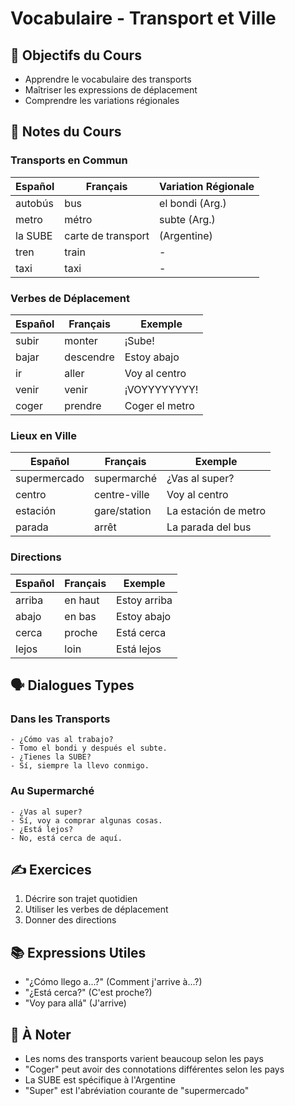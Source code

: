 # Vocabulaire - Transport et Ville

## 🎯 Objectifs du Cours
- Apprendre le vocabulaire des transports
- Maîtriser les expressions de déplacement
- Comprendre les variations régionales

## 📝 Notes du Cours

### Transports en Commun
| Español | Français | Variation Régionale |
|---------|----------|-------------------|
| autobús | bus | el bondi (Arg.) |
| metro | métro | subte (Arg.) |
| la SUBE | carte de transport | (Argentine) |
| tren | train | - |
| taxi | taxi | - |

### Verbes de Déplacement
| Español | Français | Exemple |
|---------|----------|----------|
| subir | monter | ¡Sube! |
| bajar | descendre | Estoy abajo |
| ir | aller | Voy al centro |
| venir | venir | ¡VOYYYYYYYY! |
| coger | prendre | Coger el metro |

### Lieux en Ville
| Español | Français | Exemple |
|---------|----------|----------|
| supermercado | supermarché | ¿Vas al super? |
| centro | centre-ville | Voy al centro |
| estación | gare/station | La estación de metro |
| parada | arrêt | La parada del bus |

### Directions
| Español | Français | Exemple |
|---------|----------|----------|
| arriba | en haut | Estoy arriba |
| abajo | en bas | Estoy abajo |
| cerca | proche | Está cerca |
| lejos | loin | Está lejos |

## 🗣️ Dialogues Types

### Dans les Transports
```español
- ¿Cómo vas al trabajo?
- Tomo el bondi y después el subte.
- ¿Tienes la SUBE?
- Sí, siempre la llevo conmigo.
```

### Au Supermarché
```español
- ¿Vas al super?
- Sí, voy a comprar algunas cosas.
- ¿Está lejos?
- No, está cerca de aquí.
```

## ✍️ Exercices
1. Décrire son trajet quotidien
2. Utiliser les verbes de déplacement
3. Donner des directions

## 📚 Expressions Utiles
- "¿Cómo llego a...?" (Comment j'arrive à...?)
- "¿Está cerca?" (C'est proche?)
- "Voy para allá" (J'arrive)

## 📌 À Noter
- Les noms des transports varient beaucoup selon les pays
- "Coger" peut avoir des connotations différentes selon les pays
- La SUBE est spécifique à l'Argentine
- "Super" est l'abréviation courante de "supermercado"
